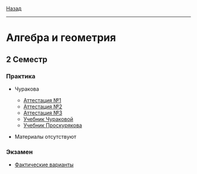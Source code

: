 [Назад](../../README.md)
***
# Алгебра и геометрия
## 2 Семестр
### Практика
+ Чуракова
  + [Аттестация №1](algem-th-att-1-fact.md)
  + [Аттестация №2](algem-th-att-2-fact.md)
  + [Аттестация №3](algem-th-att-3-fact.md)
  + [Учебник Чураковой](https://github.com/user-attachments/files/18893927/default.pdf)
  + [Учебник Проскурякова](https://github.com/user-attachments/files/18893932/Proskuryakov_Sbornik_zadach_po_lin_algebre.pdf)


+ Материалы отсутствуют
### Экзамен
+ [Фактические варианты](algem-exam-fact.md)
